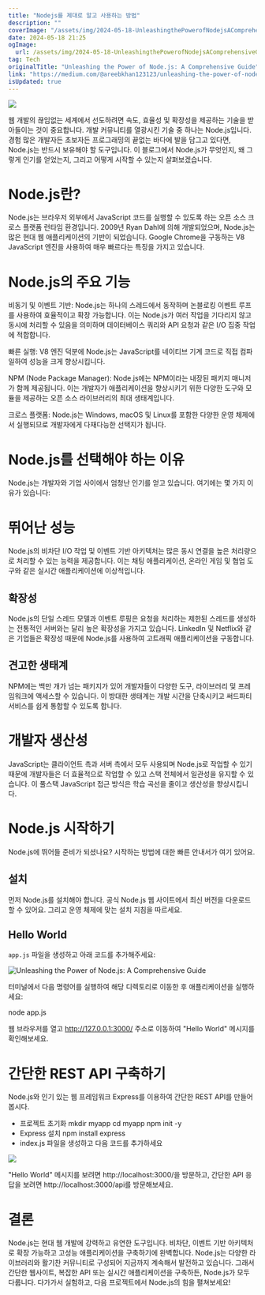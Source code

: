 ```yaml
---
title: "Nodejs를 제대로 알고 사용하는 방법"
description: ""
coverImage: "/assets/img/2024-05-18-UnleashingthePowerofNodejsAComprehensiveGuide_0.png"
date: 2024-05-18 21:25
ogImage: 
  url: /assets/img/2024-05-18-UnleashingthePowerofNodejsAComprehensiveGuide_0.png
tag: Tech
originalTitle: "Unleashing the Power of Node.js: A Comprehensive Guide"
link: "https://medium.com/@areebkhan123123/unleashing-the-power-of-node-js-a-comprehensive-guide-86be86489313"
isUpdated: true
---
```





<img src="/assets/img/2024-05-18-UnleashingthePowerofNodejsAComprehensiveGuide_0.png" />

웹 개발의 끊임없는 세계에서 선도하려면 속도, 효율성 및 확장성을 제공하는 기술을 받아들이는 것이 중요합니다. 개발 커뮤니티를 열광시킨 기술 중 하나는 Node.js입니다. 경험 많은 개발자든 초보자든 프로그래밍의 끝없는 바다에 발을 담그고 있다면, Node.js는 반드시 보유해야 할 도구입니다. 이 블로그에서 Node.js가 무엇인지, 왜 그렇게 인기를 얻었는지, 그리고 어떻게 시작할 수 있는지 살펴보겠습니다.

# Node.js란?

Node.js는 브라우저 외부에서 JavaScript 코드를 실행할 수 있도록 하는 오픈 소스 크로스 플랫폼 런타임 환경입니다. 2009년 Ryan Dahl에 의해 개발되었으며, Node.js는 많은 현대 웹 애플리케이션의 기반이 되었습니다. Google Chrome을 구동하는 V8 JavaScript 엔진을 사용하여 매우 빠르다는 특징을 가지고 있습니다.

<div class="content-ad"></div>

# Node.js의 주요 기능

비동기 및 이벤트 기반: Node.js는 하나의 스레드에서 동작하며 논블로킹 이벤트 루프를 사용하여 효율적이고 확장 가능합니다. 이는 Node.js가 여러 작업을 기다리지 않고 동시에 처리할 수 있음을 의미하며 데이터베이스 쿼리와 API 요청과 같은 I/O 집중 작업에 적합합니다.

빠른 실행: V8 엔진 덕분에 Node.js는 JavaScript를 네이티브 기계 코드로 직접 컴파일하여 성능을 크게 향상시킵니다.

NPM (Node Package Manager): Node.js에는 NPM이라는 내장된 패키지 매니저가 함께 제공됩니다. 이는 개발자가 애플리케이션을 향상시키기 위한 다양한 도구와 모듈을 제공하는 오픈 소스 라이브러리의 최대 생태계입니다.

<div class="content-ad"></div>

크로스 플랫폼: Node.js는 Windows, macOS 및 Linux를 포함한 다양한 운영 체제에서 실행되므로 개발자에게 다재다능한 선택지가 됩니다.

# Node.js를 선택해야 하는 이유

Node.js는 개발자와 기업 사이에서 엄청난 인기를 얻고 있습니다. 여기에는 몇 가지 이유가 있습니다:

# 뛰어난 성능

<div class="content-ad"></div>

Node.js의 비차단 I/O 작업 및 이벤트 기반 아키텍처는 많은 동시 연결을 높은 처리량으로 처리할 수 있는 능력을 제공합니다. 이는 채팅 애플리케이션, 온라인 게임 및 협업 도구와 같은 실시간 애플리케이션에 이상적입니다.

## 확장성

Node.js의 단일 스레드 모델과 이벤트 루핑은 요청을 처리하는 제한된 스레드를 생성하는 전통적인 서버와는 달리 높은 확장성을 가지고 있습니다. LinkedIn 및 Netflix와 같은 기업들은 확장성 때문에 Node.js를 사용하여 고트래픽 애플리케이션을 구동합니다.

## 견고한 생태계

<div class="content-ad"></div>

NPM에는 백만 개가 넘는 패키지가 있어 개발자들이 다양한 도구, 라이브러리 및 프레임워크에 액세스할 수 있습니다. 이 방대한 생태계는 개발 시간을 단축시키고 써드파티 서비스를 쉽게 통합할 수 있도록 합니다.

# 개발자 생산성

JavaScript는 클라이언트 측과 서버 측에서 모두 사용되며 Node.js로 작업할 수 있기 때문에 개발자들은 더 효율적으로 작업할 수 있고 스택 전체에서 일관성을 유지할 수 있습니다. 이 풀스택 JavaScript 접근 방식은 학습 곡선을 줄이고 생산성을 향상시킵니다.

# Node.js 시작하기

<div class="content-ad"></div>

Node.js에 뛰어들 준비가 되셨나요? 시작하는 방법에 대한 빠른 안내서가 여기 있어요.

## 설치

먼저 Node.js를 설치해야 합니다. 공식 Node.js 웹 사이트에서 최신 버전을 다운로드할 수 있어요. 그리고 운영 체제에 맞는 설치 지침을 따르세요.

## Hello World

<div class="content-ad"></div>

`app.js` 파일을 생성하고 아래 코드를 추가해주세요:


![Unleashing the Power of Node.js: A Comprehensive Guide](/assets/img/2024-05-18-UnleashingthePowerofNodejsAComprehensiveGuide_1.png)


터미널에서 다음 명령어를 실행하여 해당 디렉토리로 이동한 후 애플리케이션을 실행하세요: 


node app.js


<div class="content-ad"></div>

웹 브라우저를 열고 http://127.0.0.1:3000/ 주소로 이동하여 "Hello World" 메시지를 확인해보세요.

# 간단한 REST API 구축하기

Node.js와 인기 있는 웹 프레임워크 Express를 이용하여 간단한 REST API를 만들어봅시다.

- 프로젝트 초기화
mkdir myapp
cd myapp
npm init -y
- Express 설치
npm install express
- index.js 파일을 생성하고 다음 코드를 추가하세요

<div class="content-ad"></div>

<img src="/assets/img/2024-05-18-UnleashingthePowerofNodejsAComprehensiveGuide_2.png" />

"Hello World" 메시지를 보려면 http://localhost:3000/을 방문하고, 간단한 API 응답을 보려면 http://localhost:3000/api를 방문해보세요.

# 결론

Node.js는 현대 웹 개발에 강력하고 유연한 도구입니다. 비차단, 이벤트 기반 아키텍처로 확장 가능하고 고성능 애플리케이션을 구축하기에 완벽합니다. Node.js는 다양한 라이브러리와 활기찬 커뮤니티로 구성되어 지금까지 계속해서 발전하고 있습니다. 그래서 간단한 웹사이트, 복잡한 API 또는 실시간 애플리케이션을 구축하든, Node.js가 모두 다룹니다. 다가가서 실험하고, 다음 프로젝트에서 Node.js의 힘을 펼쳐보세요!